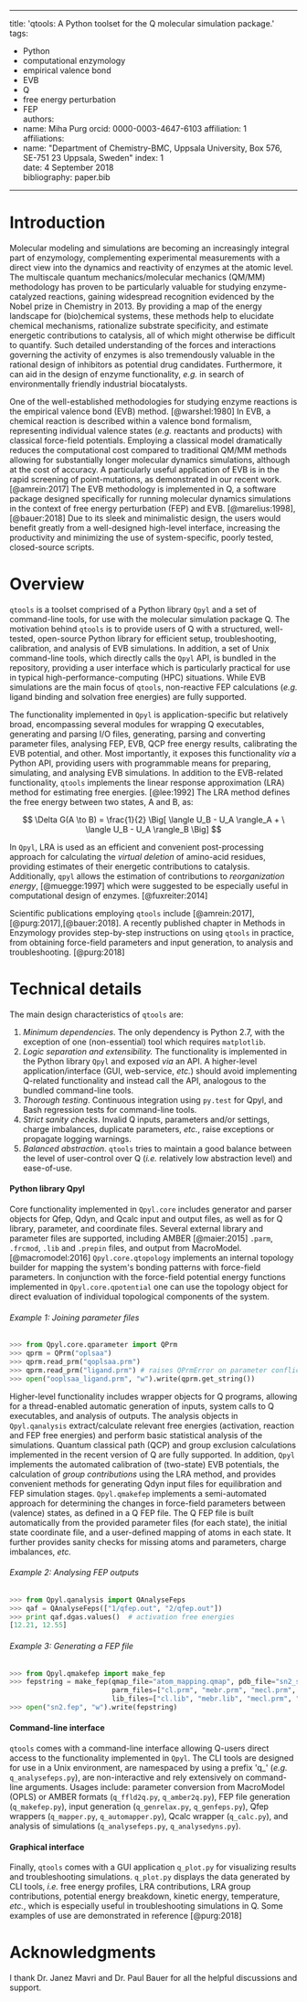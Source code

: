 
---
title: 'qtools: A Python toolset for the Q molecular simulation package.'  
tags:
  - Python
  - computational enzymology
  - empirical valence bond
  - EVB
  - Q
  - free energy perturbation
  - FEP  
authors:
  - name: Miha Purg
    orcid: 0000-0003-4647-6103
    affiliation: 1  
affiliations:
 - name: "Department of Chemistry-BMC, Uppsala University, Box 576, SE-751 23 Uppsala, Sweden"
   index: 1  
date: 4 September 2018  
bibliography: paper.bib
---
 
# Introduction

Molecular modeling and simulations are becoming an increasingly integral part of enzymology, complementing experimental measurements with a direct view into the dynamics and reactivity of enzymes at the atomic level. The multiscale quantum mechanics/molecular mechanics (QM/MM) methodology has proven to be particularly valuable for studying enzyme-catalyzed reactions, gaining widespread recognition evidenced by the Nobel prize in Chemistry in 2013.
By providing a map of the energy landscape for (bio)chemical systems, these methods help to elucidate chemical mechanisms, rationalize substrate specificity, and estimate energetic contributions to catalysis, all of which might otherwise be difficult to quantify.
Such detailed understanding of the forces and interactions governing the activity of enzymes is also tremendously valuable in the rational design of inhibitors as potential drug candidates. Furthermore, it can aid in the design of enzyme functionality, *e.g.* in search of environmentally friendly industrial biocatalysts.

One of the well-established methodologies for studying enzyme reactions is the empirical valence bond (EVB) method. [@warshel:1980] 
In EVB, a chemical reaction is described within a valence bond formalism, representing individual valence states (*e.g.* reactants and products) with classical force-field potentials. 
Employing a classical model dramatically reduces the computational cost compared to traditional QM/MM methods allowing for substantially longer molecular dynamics simulations, although at the cost of accuracy. A particularly useful application of EVB is in the rapid screening of point-mutations, as demonstrated in our recent work. [@amrein:2017] 
The EVB methodology is implemented in Q, a software package designed specifically for running molecular dynamics simulations in the context of free energy perturbation (FEP) and EVB. [@marelius:1998],[@bauer:2018] Due to its sleek and minimalistic design, the users would benefit greatly from a well-designed high-level interface, increasing the productivity and minimizing the use of system-specific, poorly tested, closed-source scripts.


# Overview

`qtools` is a toolset comprised of a Python library `Qpyl` and a set of command-line tools, for use with the molecular simulation package Q. The motivation behind `qtools` is to provide users of Q with a structured, well-tested, open-source Python library for efficient setup, troubleshooting, calibration, and analysis of EVB simulations. In addition, a set of Unix command-line tools, which directly calls the `Qpyl` API, is bundled in the repository, providing a user interface which is particularly practical for use in typical high-performance-computing (HPC) situations.
While EVB simulations are the main focus of `qtools`, non-reactive FEP calculations (*e.g.* ligand binding and solvation free energies) are fully supported.

The functionality implemented in `Qpyl` is application-specific but relatively broad, encompassing several modules for wrapping Q executables, generating and parsing I/O files, generating, parsing and converting parameter files, analysing FEP, EVB, QCP free energy results, calibrating the EVB potential, and other. 
Most importantly, it exposes this functionality *via* a Python API, providing users with programmable means for preparing, simulating, and analysing EVB simulations.
In addition to the EVB-related functionality, `qtools` implements the linear response approximation (LRA) method for estimating free energies. [@lee:1992] The LRA method defines the free energy between two states, A and B, as: 

$$
\Delta G(A \to B) = \frac{1}{2} \Big[ \langle U_B - U_A \rangle_A + \ \langle U_B - U_A \rangle_B \Big] 
$$

In `Qpyl`, LRA is used as an efficient and convenient post-processing approach for calculating the *virtual deletion* of amino-acid residues, providing estimates of their energetic contributions to catalysis. Additionally, `qpyl` allows the estimation of contributions to *reorganization energy*, [@muegge:1997] which were suggested to be especially useful in computational design of enzymes. [@fuxreiter:2014] 

Scientific publications employing `qtools` include [@amrein:2017],[@purg:2017],[@bauer:2018]. A recently published chapter in Methods in Enzymology provides step-by-step instructions on using `qtools` in practice, from obtaining force-field parameters and input generation, to analysis and troubleshooting. [@purg:2018]



# Technical details

The main design characteristics of `qtools` are:  

1. *Minimum dependencies*. The only dependency is Python 2.7, with the exception of one (non-essential) tool which requires `matplotlib`. 
2. *Logic separation and extensibility.* The functionality is implemented in the Python library `Qpyl` and exposed *via* an API. A higher-level application/interface (GUI, web-service, *etc.*) should avoid implementing Q-related functionality and instead call the API, analogous to the bundled command-line tools.
3. *Thorough testing*. Continuous integration using `py.test` for Qpyl, and Bash regression tests for command-line tools. 
4. *Strict sanity checks*. Invalid Q inputs, parameters and/or settings, charge imbalances, duplicate parameters, *etc.*, raise exceptions or propagate logging warnings. 
5. *Balanced abstraction*. `qtools` tries to maintain a good balance between the level of user-control over Q (*i.e.* relatively low abstraction level) and ease-of-use.

#### Python library Qpyl

Core functionality implemented in `Qpyl.core` includes generator and parser objects for Qfep, Qdyn, and Qcalc input and output files, as well as for Q library, parameter, and coordinate files.
Several external library and parameter files are supported, including AMBER [@maier:2015] `.parm`, `.frcmod`, `.lib` and `.prepin` files, and output from MacroModel. [@macromodel:2016]
`Qpyl.core.qtopology` implements an internal topology builder for mapping the system's bonding patterns with force-field parameters. In conjunction with the force-field potential energy functions implemented in `Qpyl.core.qpotential` one can use the topology object for direct evaluation of individual topological components of the system.  

###### Example 1: Joining parameter files
```python
>>> from Qpyl.core.qparameter import QPrm
>>> qprm = QPrm("oplsaa")
>>> qprm.read_prm("qoplsaa.prm")
>>> qprm.read_prm("ligand.prm") # raises QPrmError on parameter conflicts
>>> open("ooplsaa_ligand.prm", "w").write(qprm.get_string())
```

Higher-level functionality includes wrapper objects for Q programs, allowing for a thread-enabled automatic generation of inputs, system calls to Q executables, and analysis of outputs. 
The analysis objects in `Qpyl.qanalysis` extract/calculate relevant free energies (activation, reaction and FEP free energies) and perform basic statistical analysis of the simulations. Quantum classical path (QCP) and group exclusion calculations implemented in the recent version of Q are fully supported. 
In addition, `Qpyl` implements the automated calibration of (two-state) EVB potentials, the calculation of *group contributions* using the LRA method, and provides convenient methods for generating Qdyn input files for equilibration and FEP simulation stages.
`Qpyl.qmakefep` implements a semi-automated approach for determining the changes in force-field parameters between (valence) states, as defined in a Q FEP file.
The Q FEP file is built automatically from the provided parameter files (for each state), the initial state coordinate file, and a user-defined mapping of atoms in each state.
It further provides sanity checks for missing atoms and parameters, charge imbalances, *etc.*

###### Example 2: Analysing FEP outputs 
```python
>>> from Qpyl.qanalysis import QAnalyseFeps
>>> qaf = QAnalyseFeps(["1/qfep.out", "2/qfep.out"])
>>> print qaf.dgas.values()  # activation free energies
[12.21, 12.55]
```

###### Example 3: Generating a FEP file
```python
>>> from Qpyl.qmakefep import make_fep
>>> fepstring = make_fep(qmap_file="atom_mapping.qmap", pdb_file="sn2_start.pdb", forcefield="oplsaa",
                         parm_files=["cl.prm", "mebr.prm", "mecl.prm", "br.prm"],
                         lib_files=["cl.lib", "mebr.lib", "mecl.prm", "br.lib"])
>>> open("sn2.fep", "w").write(fepstring)
```

#### Command-line interface

`qtools` comes with a command-line interface allowing Q-users direct access to the functionality implemented in `Qpyl`. The CLI tools are designed for use in a Unix environment, are namespaced by using a prefix 'q_' (*e.g.* `q_analysefeps.py`), are non-interactive and rely extensively on command-line arguments.
Usages include: parameter conversion from MacroModel (OPLS) or AMBER formats (`q_ffld2q.py`, `q_amber2q.py`), FEP file generation (`q_makefep.py`), input generation (`q_genrelax.py`, `q_genfeps.py`), Qfep wrappers (`q_mapper.py`, `q_automapper.py`), Qcalc wrapper (`q_calc.py`), and analysis of simulations (`q_analysefeps.py`, `q_analysedyns.py`).

#### Graphical interface

Finally, `qtools` comes with a GUI application `q_plot.py` for visualizing results and troubleshooting simulations. `q_plot.py` displays the data generated by CLI tools, *i.e.* free energy profiles, LRA contributions, LRA group contributions, potential energy breakdown, kinetic energy, temperature, *etc.*, which is especially useful in troubleshooting simulations in Q. Some examples of use are demonstrated in reference [@purg:2018]


# Acknowledgments

I thank Dr. Janez Mavri and Dr. Paul Bauer for all the helpful discussions and support.

